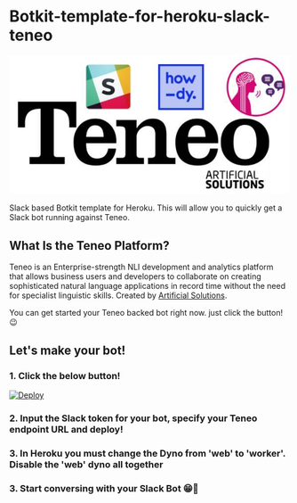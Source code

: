 # Botkit-template-for-heroku-slack-teneo

<img src="./teneo.jpg">

Slack based Botkit template for Heroku. This will allow you to quickly get a Slack bot running against Teneo.

## What Is the Teneo Platform?

Teneo is an Enterprise-strength NLI development and analytics platform that allows business users and developers to collaborate on creating sophisticated natural language applications in record time without the need for specialist linguistic skills. Created by [Artificial Solutions](https://www.artificial-solutions.com/).

You can get started your Teneo backed bot right now. just click the button! 😉

## Let's make your bot!

### 1. Click the below button!

[![Deploy](https://www.herokucdn.com/deploy/button.svg)](https://heroku.com/deploy?template=https://github.com/jolzee/botkit-template-for-heroku-slack-teneo)

### 2. Input the Slack token for your bot, specify your Teneo endpoint URL and deploy!

### 3. In Heroku you must change the Dyno from 'web' to 'worker'. Disable the 'web' dyno all together

### 3. Start conversing with your Slack Bot 😁🤖
